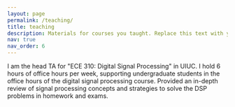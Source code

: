 ```yaml
---
layout: page
permalink: /teaching/
title: teaching
description: Materials for courses you taught. Replace this text with your description.
nav: true
nav_order: 6
---
```


I am the head TA for "ECE 310: Digital Signal Processing" in UIUC. I hold 6 hours of office hours per week, supporting undergraduate students in the office hours of the digital signal processing course. Provided an in-depth review of signal processing concepts and strategies to solve the DSP problems in homework and exams.
